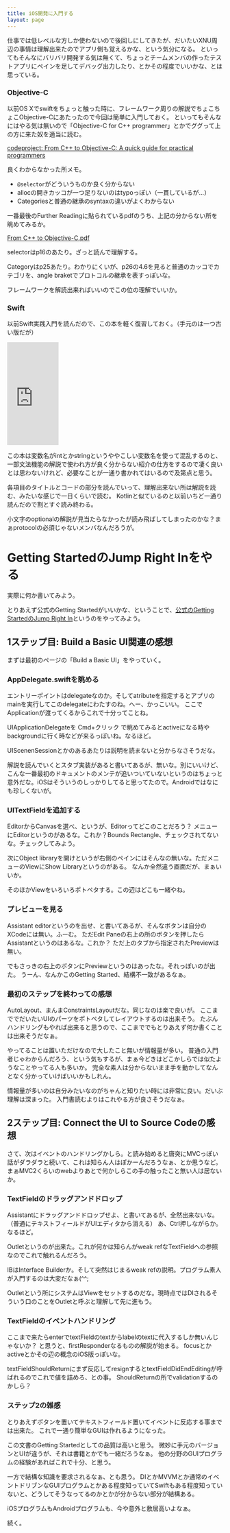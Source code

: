 ```yaml
---
title: iOS開発に入門する
layout: page
---
```

仕事では低レベルな方しか使わないので後回しにしてきたが、だいたいXNU周辺の事情は理解出来たのでアプリ側も覚えるかな、という気分になる。
といってもそんなにバリバリ開発する気は無くて、ちょっとチームメンバの作ったテストアプリにペインを足してデバッグ出力したり、とかその程度でいいかな、とは思っている。

### Objective-C

以前OS Xでswiftをちょっと触った時に、フレームワーク周りの解説でちょこちょこObjective-Cにあたったので今回は簡単に入門しておく。
といってもそんなにはやる気は無いので「Objective-C for C++ programmer」とかでググって上の方に来た奴を適当に読む。

[codeproject: From C++ to Objective-C: A quick guide for practical programmers](https://www.codeproject.com/Articles/770577/From-Cplusplus-to-Objective-C-A-quick-guide-for-pr)

良くわからなかった所メモ。

- `@selector`がどういうものか良く分からない
- allocの開きカッコが一つ足りないのはtypoっぽい（一貫しているが…）
- Categoriesと普通の継承のsyntaxの違いがよくわからない

一番最後のFurther Readingに貼られているpdfのうち、上記の分からない所を眺めてみるか。

[From C++ to Objective-C.pdf](http://pierre.chachatelier.fr/programmation/fichiers/cpp-objc-en.pdf)

selectorはp16のあたり。ざっと読んで理解する。

Categoryはp25あたり。わかりにくいが、p26の4.6を見ると普通のカッコでカテゴリを、angle braketでプロトコルの継承を表すっぽいな。

フレームワークを解読出来ればいいのでこの位の理解でいいか。

### Swift

以前Swift実践入門を読んだので、この本を軽く復習しておく。（手元のは一つ古い版だが）

<iframe style="width:120px;height:240px;" marginwidth="0" marginheight="0" scrolling="no" frameborder="0" src="https://rcm-fe.amazon-adsystem.com/e/cm?ref=qf_sp_asin_til&t=karino203-22&m=amazon&o=9&p=8&l=as1&IS1=1&detail=1&asins=B086VVQ3DJ&bc1=ffffff&lt1=_top&fc1=333333&lc1=0066c0&bg1=ffffff&f=ifr"> </iframe>

この本は変数名がintとかstringというややこしい変数名を使って混乱するのと、一部文法機能の解説で使われ方が良く分からない紹介の仕方をするので凄く良いとは思わないけれど、必要なことが一通り書かれてはいるので及第点と思う。

各項目のタイトルとコードの部分を読んでいって、理解出来ない所は解説を読む、みたいな感じで一日くらいで読む。
Kotlinと似ているのと以前いちど一通り読んだので割とすぐ読み終わる。

小文字のoptionalの解説が見当たらなかったが読み飛ばしてしまったのかな？まぁprotocolの必須じゃないメンバなんだろうが。

# Getting StartedのJump Right Inをやる

実際に何か書いてみよう。

とりあえず公式のGetting Startedがいいかな、ということで、[公式のGetting StartedのJump Right In](https://developer.apple.com/library/archive/referencelibrary/GettingStarted/DevelopiOSAppsSwift/index.html#//apple_ref/doc/uid/TP40011343)というのをやってみよう。

## 1ステップ目: Build a Basic UI関連の感想

まずは最初のページの「Build a Basic UI」をやっていく。

### AppDelegate.swiftを眺める

エントリーポイントはdelegateなのか。そしてatributeを指定するとアプリのmainを実行してこのdelegateにわたすのね。へー、かっこいい。
ここでApplicationが渡ってくるからこれで十分ってことね。

UIApplicationDelegateを Cmd+クリック で眺めてみるとactiveになる時やbackgroundに行く時などが来るっぽいね。なるほど。

UIScenenSessionとかのあるあたりは説明を読まないと分からなさそうだな。

解説を読んでいくとスタブ実装があると書いてあるが、無いな。別にいいけど、こんな一番最初のドキュメントのメンテが追いついていないというのはちょっと意外だな。iOSはそういうのしっかりしてると思ってたので。Androidではなにも珍しくないが。

### UITextFieldを追加する

EditorからCanvasを選べ、というが、Editorってどこのことだろう？
メニューにEditorというのがあるな。これか？Bounds Rectangle、チェックされてないな。チェックしてみよう。

次にObject libraryを開けというが右側のペインにはそんなの無いな。ただメニューのViewにShow Libraryというのがある。
なんか全然違う画面だが、まぁいいか。

そのほかViewをいろいろポトペタする。この辺はどこも一緒やね。

### プレビューを見る

Assistant editorというのを出せ、と書いてあるが、そんなボタンは自分のXCodeには無い。ふーむ。
ただEdit Paneの右上の所のボタンを押したらAssistantというのはあるな。これか？
ただ上のタブから指定されたPreviewは無い。

でもさっきの右上のボタンにPreviewというのはあったな。それっぽいのが出た。
うーん、なんかこのGetting Started、結構不一致があるなぁ。


### 最初のステップを終わっての感想

AutoLayout、まんまConstraintsLayoutだな。同じなのは楽で良いが。
ここまででだいたいUIのパーツをポトペタしてレイアウトするのは出来そう。
たぶんハンドリングもやれば出来ると思うので、ここまででもとりあえず何か書くことは出来そうだなぁ。

やってることは置いただけなので大したこと無いが情報量が多い。
普通の入門者じゃわからんだろう、という気もするが、まぁ今どきはどこかしらでは似たようなことやってる人も多いか。
完全な素人は分からないまま手を動かしてなんとなく分かっていけばいいかもしれん。

情報量が多いのは自分みたいなのがちゃんと知りたい時には非常に良い。だいぶ理解は深まった。
入門書読むよりはこれやる方が良さそうだなぁ。

## 2ステップ目: Connect the UI to Source Codeの感想

さて、次はイベントのハンドリングかしら。と読み始めると唐突にMVCっぽい話がダラダラと続いて、これは知らん人はぽかーんだろうなぁ、とか思うなど。
まぁMVC2くらいのwebよりあとで何かしらこの手の触ったこと無い人は居ないか。

### TextFieldのドラッグアンドドロップ

Assistantにドラッグアンドドロップせよ、と書いてあるが、全然出来ないな。（普通にテキストフィールドがUIエディタから消える）
あ、Ctrl押しながらか。なるほど。

Outletというのが出来た。これが何かは知らんがweak refなTextFieldへの参照なのでこれで触れるんだろう。

IBはInterface Builderか。そして突然はじまるweak refの説明。プログラム素人が入門するのは大変だなぁ(^^;

Outletという所にシステムはViewをセットするのだな。現時点ではDIされるそういう口のことをOutletと呼ぶと理解して先に進もう。

### TextFieldのイベントハンドリング

ここまで来たらenterでtextFieldのtextからlabelのtextに代入するしか無いんじゃないか？
と思うと、firstResponderなるものの解説が始まる。
focusとかactiveとかその辺の概念のiOS版っぽいな。

textFieldShouldReturnにまず反応してresignするとtextFieldDidEndEditingが呼ばれるのでこれで値を詰めろ、との事。
ShouldReturnの所でvalidationするのかしら？

### ステップ2の雑感

とりあえずボタンを置いてテキストフィールド置いてイベントに反応する事までは出来た。
これで一通り簡単なGUIは作れるようになった。

この文書のGetting Startedとしての品質は高いと思う。
微妙に手元のバージョンとUIが違うが、それは書籍とかでも一緒だろうなぁ。
他の分野のGUIプログラムの経験があればこれで十分、と思う。

一方で結構な知識を要求されるなぁ、とも思う。
DIとかMVVMとか通常のイベントドリブンなGUIプログラムとかある程度知っていてSwiftもある程度知っていないと、どうしてそうなってるのかとかが分からない部分が結構ある。

iOSプログラムもAndroidプログラムも、今や意外と敷居高いよなぁ。

続く。